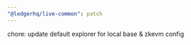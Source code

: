 ```yaml
---
"@ledgerhq/live-common": patch
---
```


chore: update default explorer for local base & zkevm config

